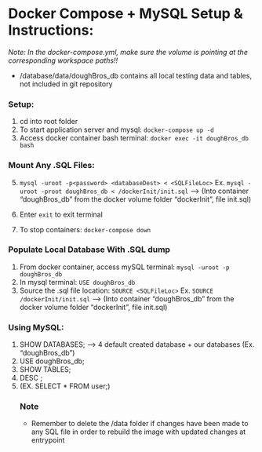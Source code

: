 # Docker Compose + MySQL Setup & Instructions:

*Note: In the docker-compose.yml, make sure the volume is pointing at the corresponding workspace paths!!*

* /database/data/doughBros_db contains all local testing data and tables, not included in git repository

### Setup:
1. cd into root folder
2. To start application server and mysql: `docker-compose up -d`
3. Access docker container bash terminal: `docker exec -it doughBros_db bash`

### Mount Any .SQL Files:
5. `mysql -uroot -p<password> <databaseDest> < <SQLFileLoc>`
Ex. `mysql -uroot -proot doughBros_db < /dockerInit/init.sql` —> (Into container “doughBros_db” from the docker volume folder “dockerInit”, file init.sql)

6. Enter `exit` to exit terminal
7. To stop containers: `docker-compose down`

### Populate Local Database With .SQL dump
1. From docker container, access mySQL terminal: `mysql -uroot -p doughBros_db`
2. In mysql terminal: `USE doughBros_db`
3. Source the .sql file location: `SOURCE <SQLFileLoc>`
Ex. `SOURCE /dockerInit/init.sql` —> (Into container “doughBros_db” from the docker volume folder “dockerInit”, file init.sql)

### Using MySQL:
1. SHOW DATABASES; —> 4 default created database + our databases (Ex. “doughBros_db”)
2. USE doughBros_db;
3. SHOW TABLES; 
4. DESC <TABLE>;
4. <INSERT SQL QUERY> (EX. SELECT * FROM user;)

### Note
- Remember to delete the /data folder if changes have been made to any SQL file in order to rebuild the image with updated changes at entrypoint